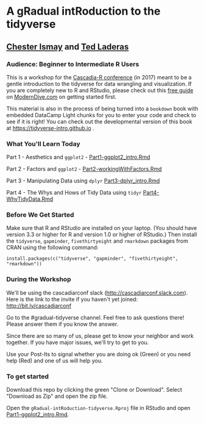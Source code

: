 # A gRadual intRoduction to the tidyverse

## [Chester Ismay](https://ismayc.github.io) and [Ted Laderas](https://laderast.github.io)

### Audience: Beginner to Intermediate R Users

This is a workshop for the [Cascadia-R conference](https://cascadiarconf.com) (in 2017) meant to be a gentle introduction to the tidyverse for data wrangling and visualization.  If you are completely new to R and RStudio, please check out this [free guide](http://moderndive.com/2-getting-started.html) on [ModernDive.com](http://moderndive.com) on getting started first.

This material is also in the process of being turned into a `bookdown` book with embedded DataCamp Light chunks for you to enter your code and check to see if it is right!  You can check out the developmental version of this book at https://tidyverse-intro.github.io .

### What You'll Learn Today

Part 1 - Aesthetics and `ggplot2` - [Part1-ggplot2_intro.Rmd](Part1-ggplot2_intro.Rmd)

Part 2 - Factors and `ggplot2` - [Part2-workingWithFactors.Rmd](Part2-workingWithFactors.Rmd)

Part 3 - Manipulating Data using `dplyr` [Part3-dplyr_intro.Rmd]([Part3-dplyr_intro.Rmd)

Part 4 - The Whys and Hows of Tidy Data using `tidyr` [Part4-WhyTidyData.Rmd](Part4-WhyTidyData.Rmd)

### Before We Get Started

Make sure that R and RStudio are installed on your laptop. (You should have version 3.3 or higher for R and version 1.0 or higher of RStudio.)  Then install the `tidyverse`, `gapminder`, `fivethirtyeight` and `rmarkdown` packages from CRAN using the following command:

```
install.packages(c("tidyverse", "gapminder", "fivethirtyeight", "rmarkdown"))
```

### During the Workshop

We'll be using the cascadiarconf slack (http://cascadiarconf.slack.com). Here is the link to the invite if you haven't yet joined: http://bit.ly/cascadiarconf 

Go to the #gradual-tidyverse channel. Feel free to ask questions there! Please answer them if you know the answer.

Since there are so many of us, please get to know your neighbor and work together. If you have major issues, we'll try to get to you.

Use your Post-Its to signal whether you are doing ok (Green) or you need help (Red) and one of us will help you.

### To get started

Download this repo by clicking the green "Clone or Download". Select "Download as Zip" and open the zip file.

Open the `gRadual-intRoduction-tidyverse.Rproj` file in RStudio and open [Part1-ggplot2_intro.Rmd](Part1-ggplot2_intro.Rmd).
